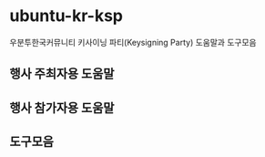 # ubuntu-kr-ksp

우분투한국커뮤니티 키사이닝 파티(Keysigning Party) 도움말과 도구모음

## 행사 주최자용 도움말

## 행사 참가자용 도움말

## 도구모음